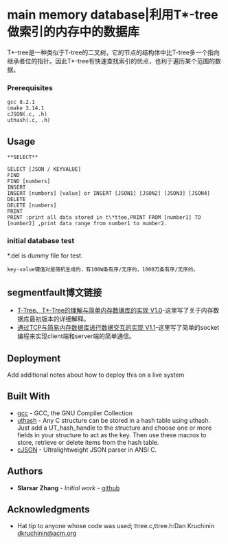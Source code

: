 # main memory database|利用T*-tree做索引的内存中的数据库

T*-tree是一种类似于T-tree的二叉树，它的节点的结构体中比T-tree多一个指向继承者位的指针。因此T*-tree有快速查找索引的优点，也利于遍历某个范围的数据。

### Prerequisites

```
gcc 8.2.1
cmake 3.14.1
cJSON(.c, .h)
uthash(.c, .h)

```


## Usage
```
**SELECT**

SELECT [JSON / KEYVALUE]
FIND
FIND [numbers]
INSERT
INSERT [numbers] [value] or INSERT [JSON1] [JSON2] [JSON3] [JSON4]
DELETE
DELETE [numbers]
PRINT
PRINT :print all data stored in t\*ttee,PRINT FROM [number1] TO [number2] ,print data range from number1 to number2.
```

### initial database test

\*.del is dummy file for test.
```
key-value键值对是随机生成的，有100W条有序/无序的，1000万条有序/无序的。
```
## segmentfault博文链接

* [T-Tree、T*-Tree的理解与简单内存数据库的实现 V1.0](https://segmentfault.com/a/1190000018502294?share_user=1030000018424139)-这里写了关于内存数据库最初版本的详细解释。
* [通过TCP与简易内存数据库进行数据交互的实现 V1.1](https://segmentfault.com/a/1190000018561636?share_user=1030000018424139)-这里写了简单的socket编程来实现client端和server端的简单通信。


## Deployment

Add additional notes about how to deploy this on a live system


## Built With

* [gcc](https://gcc.gnu.org/) - GCC, the GNU Compiler Collection
* [uthash](https://github.com/troydhanson/uthash) - Any C structure can be stored in a hash table using uthash. Just add a UT_hash_handle to the structure and choose one or more fields in your structure to act as the key. Then use these macros to store, retrieve or delete items from the hash table.
* [cJSON](https://github.com/DaveGamble/cJSON) - Ultralightweight JSON parser in ANSI C.


## Authors

* **Slarsar Zhang** - *Initial work* - [github](https://github.com/slarsar)


## Acknowledgments

* Hat tip to anyone whose code was used; ttree.c,ttree.h:Dan Kruchinin <dkruchinin@acm.org>
